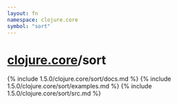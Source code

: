 ```yaml
---
layout: fn
namespace: clojure.core
symbol: "sort"
---
```


# [clojure.core](../)/sort

{% include 1.5.0/clojure.core/sort/docs.md %}
{% include 1.5.0/clojure.core/sort/examples.md %}
{% include 1.5.0/clojure.core/sort/src.md %}

